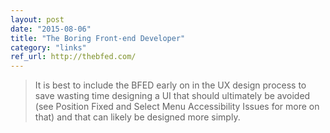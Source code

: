 ```yaml
---
layout: post
date: "2015-08-06"
title: "The Boring Front-end Developer"
category: "links"
ref_url: http://thebfed.com/
---
```


> It is best to include the BFED early on in the UX design process to save wasting time designing a UI that should ultimately be avoided (see Position Fixed and Select Menu Accessibility Issues for more on that) and that can likely be designed more simply.
